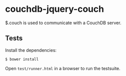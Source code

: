 # couchdb-jquery-couch

$.couch is used to communicate with a CouchDB server.

## Tests

Install the dependencies:

```
$ bower install
```

Open `test/runner.html` in a browser to run the testsuite.

